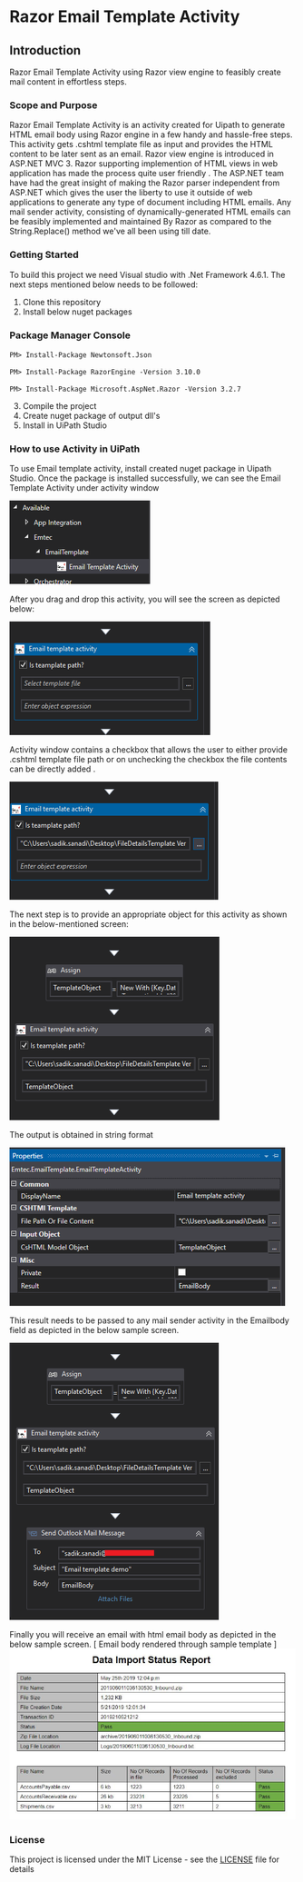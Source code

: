 # Razor Email Template Activity

## Introduction
Razor Email Template Activity using Razor view engine to feasibly create mail content in effortless steps.
### Scope and Purpose
Razor Email Template Activity is an activity created for Uipath to generate HTML email body using Razor engine in a few handy and hassle-free steps. This activity gets .cshtml template file as input and provides the HTML content to be later sent as an email. Razor view engine is introduced in ASP.NET MVC 3. Razor supporting implemention of HTML views in web application has made the process quite user friendly . The ASP.NET team have had the great insight of making the Razor parser independent from ASP.NET which gives the user the liberty to use it outside of web applications to generate any type of document including HTML emails. Any mail sender activity, consisting of dynamically-generated HTML emails can be feasibly implemented and maintained By Razor as compared to the String.Replace() method we've all been using till date.

### Getting Started

To build this project we need Visual studio with .Net Framework 4.6.1. The next steps mentioned below needs to be  followed:
1) Clone this repository
2) Install below nuget packages

### Package Manager Console

```
PM> Install-Package Newtonsoft.Json
```  
```
PM> Install-Package RazorEngine -Version 3.10.0
```
```
PM> Install-Package Microsoft.AspNet.Razor -Version 3.2.7
```
3) Compile the project
4) Create nuget package of output dll's
5) Install in UiPath Studio

### How to use Activity in UiPath

To use Email template activity, install created nuget package in Uipath Studio. Once the package is installed successfully, we can see the Email Template Activity under activity window 

![Activity Window](ReadmeImages/EmailTemplateActivity.png)

After you drag and drop this activity, you will see the screen as depicted below:

 ![Activity in Sequence](ReadmeImages/ActivityInSequence.PNG)

Activity window contains a checkbox that allows the user to either provide .cshtml template file path or on unchecking the checkbox the file contents can be directly added .
 
 ![Activity with template path](ReadmeImages/ActivityWithTemplatePath.PNG)

The next step is to provide an appropriate object for this activity as shown in the below-mentioned screen:

![Activity with Object](ReadmeImages/TemplateActivityWithObject.PNG)
 
The output  is obtained in string format 

![Activity Property Window](ReadmeImages/ActivityPropertyWindow.PNG)

This result needs to be passed to any mail sender activity in the Emailbody field as depicted in the below sample screen.

![Template activity with mail sender activity](ReadmeImages/TemplateActivityWithEmailSendActivity.PNG)
 
Finally you will receive an email with html email body as depicted in the below sample screen.
[ Email body rendered through sample template ]
 ![Sample Email](ReadmeImages/SampleEmail.PNG)

### License
This project is licensed under the MIT License - see the [LICENSE](LICENSE) file for details
